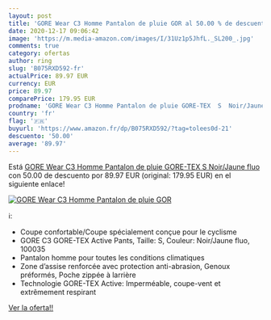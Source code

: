 ```yaml
---
layout: post
title: 'GORE Wear C3 Homme Pantalon de pluie GOR al 50.00 % de descuento'
date: 2020-12-17 09:06:42
image: 'https://m.media-amazon.com/images/I/31Uz1p5JhfL._SL200_.jpg'
comments: true
category: ofertas
author: ring
slug: 'B075RXD592-fr'
actualPrice: 89.97 EUR
currency: EUR
price: 89.97
comparePrice: 179.95 EUR
prodname: 'GORE Wear C3 Homme Pantalon de pluie GORE-TEX  S  Noir/Jaune fluo'
country: 'fr'
flag: '🇫🇷'
buyurl: 'https://www.amazon.fr/dp/B075RXD592/?tag=tolees0d-21'
descuento: '50.00'
average: '89.97'
---
```


Está [GORE Wear C3 Homme Pantalon de pluie GORE-TEX  S  Noir/Jaune fluo](https://www.amazon.fr/dp/B075RXD592/?tag=tolees0d-21) con 50.00 de descuento por 89.97 EUR (original: 179.95 EUR) en el siguiente enlace!

[![GORE Wear C3 Homme Pantalon de pluie GOR](https://m.media-amazon.com/images/I/31Uz1p5JhfL._SL200_.jpg)](https://www.amazon.fr/dp/B075RXD592/?tag=tolees0d-21)

ℹ️:

- Coupe confortable/Coupe spécialement conçue pour le cyclisme
- GORE C3 GORE-TEX Active Pants, Taille: S, Couleur: Noir/Jaune fluo, 100035
- Pantalon homme pour toutes les conditions climatiques
- Zone d’assise renforcée avec protection anti-abrasion, Genoux préformés, Poche zippée à larrière
- Technologie GORE-TEX Active: Imperméable, coupe-vent et extrêmement respirant

[Ver la oferta!!](https://www.amazon.fr/dp/B075RXD592/?tag=tolees0d-21)
